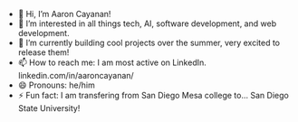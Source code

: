 - 👋 Hi, I’m Aaron Cayanan!
- 👀 I’m interested in all things tech, AI, software development, and web development.
- 🌱 I’m currently building cool projects over the summer, very excited to release them!
- 📫 How to reach me: I am most active on LinkedIn. linkedin.com/in/aaroncayanan/
- 😄 Pronouns: he/him
- ⚡ Fun fact: I am transfering from San Diego Mesa college to... San Diego State University!

<!---
aacayanan/aacayanan is a ✨ special ✨ repository because its `README.md` (this file) appears on your GitHub profile.
You can click the Preview link to take a look at your changes.
--->

